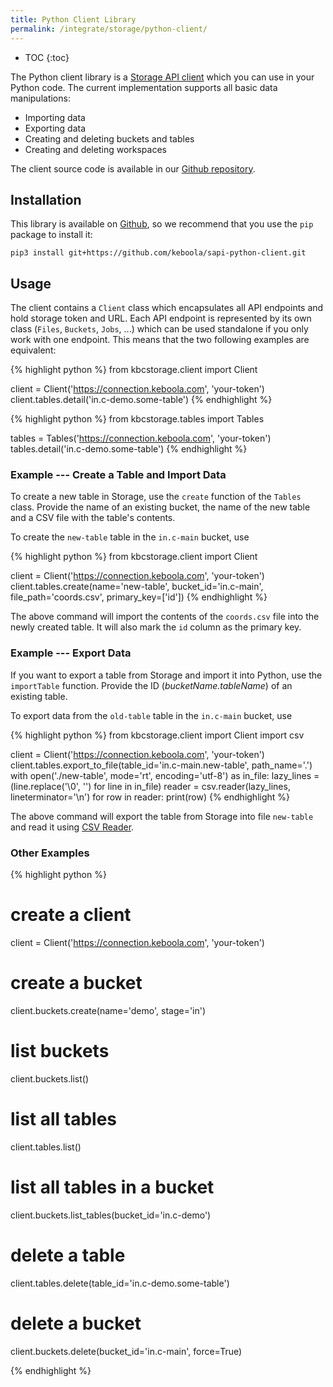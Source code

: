 ```yaml
---
title: Python Client Library
permalink: /integrate/storage/python-client/
---
```


* TOC
{:toc}

The Python client library is a [Storage API client](http://docs.keboola.apiary.io/) which you can use in your Python code.
The current implementation supports all basic data manipulations:

- Importing data
- Exporting data
- Creating and deleting buckets and tables
- Creating and deleting workspaces

The client source code is available in our [Github repository](https://github.com/keboola/sapi-python-client/).

## Installation
This library is available on [Github](https://github.com/keboola/sapi-python-client), so we
recommend that you use the `pip` package to install it:

    pip3 install git+https://github.com/keboola/sapi-python-client.git

## Usage
The client contains a `Client` class which encapsulates all API endpoints and hold storage token and URL. Each API endpoint is
represented by its own class (`Files`, `Buckets`, `Jobs`, ...) which can be used standalone if you only work with one endpoint.
This means that the two following examples are equivalent:

{% highlight python %}
from kbcstorage.client import Client

client = Client('https://connection.keboola.com', 'your-token')
client.tables.detail('in.c-demo.some-table')
{% endhighlight %}

{% highlight python %}
from kbcstorage.tables import Tables

tables = Tables('https://connection.keboola.com', 'your-token')
tables.detail('in.c-demo.some-table')
{% endhighlight %}

### Example --- Create a Table and Import Data
To create a new table in Storage, use the `create` function of the `Tables` class. Provide the name of an existing bucket,
the name of the new table and a CSV file with the table's contents.

To create the `new-table` table in the `in.c-main` bucket, use

{% highlight python %}
from kbcstorage.client import Client

client = Client('https://connection.keboola.com', 'your-token')
client.tables.create(name='new-table',
                     bucket_id='in.c-main',
                     file_path='coords.csv',
                     primary_key=['id'])
{% endhighlight %}

The above command will import the contents of the `coords.csv` file into the newly created table. It will
also mark the `id` column as the primary key.

### Example --- Export Data
If you want to export a table from Storage and import it into Python, use the `importTable` function. Provide
the ID (*bucketName.tableName*) of an existing table.

To export data from the `old-table` table in the `in.c-main` bucket, use

{% highlight python %}
from kbcstorage.client import Client
import csv

client = Client('https://connection.keboola.com', 'your-token')
client.tables.export_to_file(table_id='in.c-main.new-table', path_name='.')
with open('./new-table', mode='rt', encoding='utf-8') as in_file:
    lazy_lines = (line.replace('\0', '') for line in in_file)
    reader = csv.reader(lazy_lines, lineterminator='\n')
    for row in reader:
        print(row)
{% endhighlight %}

The above command will export the table from Storage into file `new-table` and read it using
[CSV Reader](https://docs.python.org/3.6/library/csv.html#reader-objects).

### Other Examples

{% highlight python %}
# create a client
client = Client('https://connection.keboola.com', 'your-token')

# create a bucket
client.buckets.create(name='demo', stage='in')

# list buckets
client.buckets.list()

# list all tables
client.tables.list()

# list all tables in a bucket
client.buckets.list_tables(bucket_id='in.c-demo')

# delete a table
client.tables.delete(table_id='in.c-demo.some-table')

# delete a bucket
client.buckets.delete(bucket_id='in.c-main', force=True)

{% endhighlight %}
